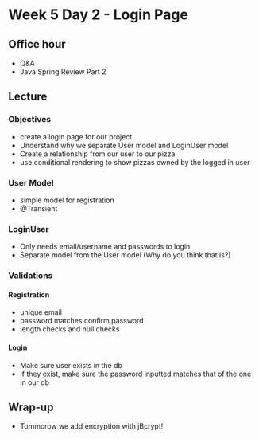 # Week 5 Day 2 - Login Page

## Office hour

- Q&A
- Java Spring Review Part 2

## Lecture

### Objectives
- create a login page for our project
- Understand why we separate User model and LoginUser model
- Create a relationship from our user to our pizza
- use conditional rendering to show pizzas owned by the logged in user

### User Model
- simple model for registration
- @Transient

### LoginUser
- Only needs email/username and passwords to login
- Separate model from the User model (Why do you think that is?)

### Validations

#### Registration
- unique email
- password matches confirm password
- length checks and null checks

#### Login
- Make sure user exists in the db
- If they exist, make sure the password inputted matches that of the one in our db

## Wrap-up
- Tommorow we add encryption with jBcrypt!
